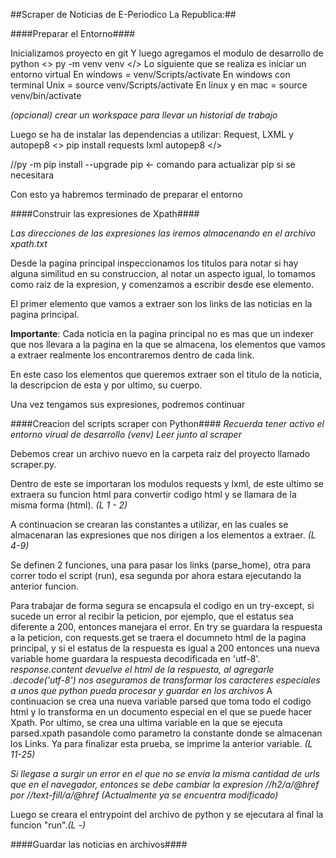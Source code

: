 ##Scraper de Noticias de E-Periodico La Republica:##

####Preparar el Entorno####

Inicializamos proyecto en git
Y luego agregamos el modulo de desarrollo de python
<> py -m venv venv </>
Lo siguiente que se realiza es iniciar un entorno virtual
En windows = venv/Scripts/activate
En windows con terminal Unix = source venv/Scripts/activate
En linux y en mac = source venv/bin/activate

*(opcional) crear un workspace para llevar un historial de trabajo*

Luego se ha de instalar las dependencias a utilizar: Request, LXML y autopep8
<> pip install requests lxml autopep8 </>

//py -m pip install --upgrade pip <- comando para actualizar pip si se necesitara

Con esto ya habremos terminado de preparar el entorno

####Construir las expresiones de Xpath####

*Las direcciones de las expresiones las iremos almacenando en el archivo xpath.txt*

Desde la pagina principal inspeccionamos los titulos para notar si hay alguna
similitud en su construccion, al notar un aspecto igual, lo tomamos como raiz
de la expresion, y comenzamos a escribir desde ese elemento.

El primer elemento que vamos a extraer son los links de las noticias en la pagina principal.

**Importante**: Cada noticia en la pagina principal no es mas que un indexer que nos llevara a la pagina en la que se almacena, los elementos que vamos a extraer realmente los encontraremos dentro de cada link.

En este caso los elementos que queremos extraer son el titulo de la noticia, la descripcion de esta y por ultimo, su cuerpo.

Una vez tengamos sus expresiones, podremos continuar

####Creacion del scripts scraper con Python####
*Recuerda tener activo el entorno virual de desarrollo (venv)*
*Leer junto al scraper*

Debemos crear un archivo nuevo en la carpeta raiz del proyecto llamado scraper.py.

Dentro de este se importaran los modulos requests y lxml, de este ultimo se extraera su funcion html para convertir codigo html y se llamara de la misma forma (html). *(L 1 - 2)*

A continuacion se crearan las constantes a utilizar, en las cuales se almacenaran las expresiones que nos dirigen a los elementos a extraer. *(L 4-9)*

Se definen 2 funciones, una para pasar los links (parse_home), otra para correr todo el script (run), esa segunda por ahora estara ejecutando la anterior funcion.

Para trabajar de forma segura se encapsula el codigo en un try-except, si sucede un error al recibir la peticion, por ejemplo, que el estatus sea diferente a 200, entonces manejara el error. En try se guardara la respuesta a la peticion, con requests.get se traera el documneto html de la pagina principal, y si el estatus de la respuesta es igual a 200 entonces una nueva variable home guardara la respuesta decodificada en 'utf-8'.
        *response.content devuelve el html de la respuesta, al agregarle .decode('utf-8') nos aseguramos de transformar los caracteres especiales a unos que python pueda procesar y guardar en los archivos*
A continuacion se crea una nueva variable parsed que toma todo el codigo html
y lo transforma en un documento especial en el que se puede hacer Xpath.
Por ultimo, se crea una ultima variable en la que se ejecuta parsed.xpath pasandole como parametro la constante donde se almacenan los Links.
Ya para finalizar esta prueba, se imprime la anterior variable.
*(L 11-25)*

*Si llegase a surgir un error en el que no se envia la misma cantidad de urls que en el navegador, entonces se debe cambiar la expresion //h2/a/@href por //text-fill/a/@href (Actualmente ya se encuentra modificado)*

Luego se creara el entrypoint del archivo de python y se ejecutara al final la funcion "run".*(L -)*

####Guardar las noticias en archivos####
